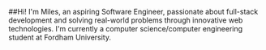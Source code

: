 ##Hi! 
I'm Miles, an aspiring Software Engineer, passionate about full-stack development and solving real-world problems through innovative web technologies. I'm currently a computer science/computer engineering student at Fordham University. 



<!--
**MilesEhrlich/MilesEhrlich** is a ✨ _special_ ✨ repository because its `README.md` (this file) appears on your GitHub profile.

Here are some ideas to get you started:

- 🔭 I’m currently working on ...
- 🌱 I’m currently learning ...
- 👯 I’m looking to collaborate on ...
- 🤔 I’m looking for help with ...
- 💬 Ask me about ...
- 📫 How to reach me: ...
- 😄 Pronouns: ...
- ⚡ Fun fact: ...
-->
